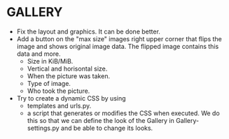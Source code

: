 GALLERY
=======

- Fix the layout and graphics. It can be done better.
- Add a button on the "max size" images right upper corner that flips the
  image and shows original image data. The flipped image contains this data and
  more.
  - Size in KiB/MiB.
  - Vertical and horisontal size.
  - When the picture was taken.
  - Type of image.
  - Who took the picture.
- Try to create a dynamic CSS by using
  - templates and urls.py.
  - a script that generates or modifies the CSS when executed.
  We do this so that we can define the look of the Gallery in
  Gallery-settings.py and be able to change its looks.
